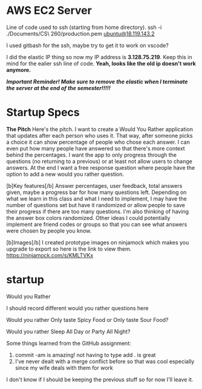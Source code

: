 # AWS EC2 Server
Line of code used to ssh (starting from home directory). ssh -i ./Documents/CS\ 260/production.pem ubuntu@18.119.143.2

I used gitbash for the ssh, maybe try to get it to work on vscode?

I did the elastic IP thing so now my IP address is **3.128.75.219**. Keep this in mind for the ealier ssh line of code.
**Yeah, looks like the old ip doesn't work anymore.**

***Important Reminder!
Make sure to remove the elastic when I terminate the server at the end of the semester!!!!!***

# Startup Specs
**The Pitch**
Here's the pitch. I want to create a Would You Rather application that updates after each person who uses it. That way, after someone picks a choice it can show percentage of people who chose each answer. I can even put how many people have answered so that there's more context behind the percentages. I want the app to only progress through the questions (no returning to a previous) or at least not allow users to change answers. At the end I want a free response question where people have the option to add a new would you rather question.

[b]Key features[/b]
Answer percentages, user feedback, total answers given, maybe a progress bar for how many questions left. Depending on what we learn in this class and what I need to implement, I may have the number of questions set but have it randomized or allow people to save their progress if there are too many questions. I'm also thinking of having the answer box colors randomized. Other ideas I could potentially implement are friend codes or groups so that you can see what answers were chosen by people you know.

[b]Images[/b]
I created prototype images on ninjamock which makes you upgrade to export so here is the link to view them. https://ninjamock.com/s/KMLTVKx

# startup
Would you Rather

I should record different would you rather questions here

Would you rather Only taste Spicy Food or Only taste Sour Food?

Would you rather Sleep All Day or Party All Night?

Some things learned from the GitHub assignment:
1) commit -am is amazing! not having to type add . is great
2) I've never dealt with a merge conflict before so that was cool
especially since my wife deals with them for work

I don't know if I should be keeping the previous stuff so for now I'll leave it.

